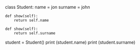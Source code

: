 class Student:
    name = jon
    surname = john
    
    def show(self):
        return self.name
        
    def show(self):
        return self.surname
student = Student()
print (student.name)
print (student.surname)
